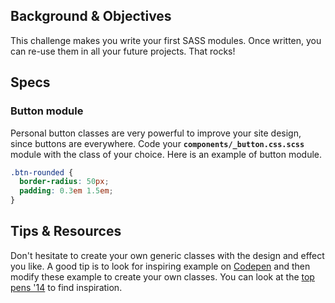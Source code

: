 ## Background & Objectives

This challenge makes you write your first SASS modules. Once written, you can re-use them in all your future projects. That rocks!

## Specs

### Button module

Personal button classes are very powerful to improve your site design, since buttons are everywhere. Code your **`components/_button.css.scss`** module with the class of your choice. Here is an example of button module.

```css
.btn-rounded {
  border-radius: 50px;
  padding: 0.3em 1.5em;
}
```

## Tips & Resources

Don't hesitate to create your own generic classes with the design and effect you like. A good tip is to look for inspiring example on [Codepen](http://codepen.io) and then modify these example to create your own classes. You can look at the [top pens '14](http://codepen.io/2014/popular/) to find inspiration.